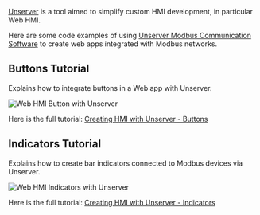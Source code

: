 [Unserver](https://unserver.xyz/)  is a tool aimed to simplify custom HMI development, in particular Web HMI.

Here are some code examples of using [Unserver Modbus Communication Software](https://unserver.xyz/) to create web apps integrated with Modbus networks.

## Buttons Tutorial
Explains how to integrate buttons in a Web app with Unserver.

![Web HMI Button with Unserver](https://s3.amazonaws.com/unserver-blog-media/hmi-with-unserver-buttons/web-page.png)

Here is the full tutorial: [Creating HMI with Unserver - Buttons](https://unserver.xyz/blog/hmi-with-unserver-buttons/)


## Indicators Tutorial

Explains how to create bar indicators connected to Modbus devices via Unserver.

![Web HMI Indicators with Unserver](https://s3.amazonaws.com/unserver-blog-media/hmi-with-unserver-level-indicators/1.png)

Here is the full tutorial: [Creating HMI with Unserver - Indicators](https://unserver.xyz/blog/hmi-with-unserver-level-indicators/)
